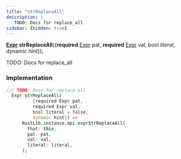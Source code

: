 ```yaml
---
title: "strReplaceAll"
description: |
   TODO: Docs for replace_all
sidebar: {hidden: true}
---
```

<span class="dart-code"><strong>[Expr] strReplaceAll</strong>({<span class="nobr"><strong>required</strong> [Expr] pat</span>, <span class="nobr"><strong>required</strong> [Expr] val</span>, <span class="nobr">bool <i>literal</i></span>, <span class="nobr">dynamic <i>hint</i></span>});</span>

 TODO: Docs for replace_all
### Implementation
```dart
/// TODO: Docs for replace_all
  Expr strReplaceAll(
          {required Expr pat,
          required Expr val,
          bool literal = false,
          dynamic hint}) =>
      RustLib.instance.api.exprStrReplaceAll(
        that: this,
        pat: pat,
        val: val,
        literal: literal,
      );
```

[Expr]: /reference/classes/expr
[dynamic]: #